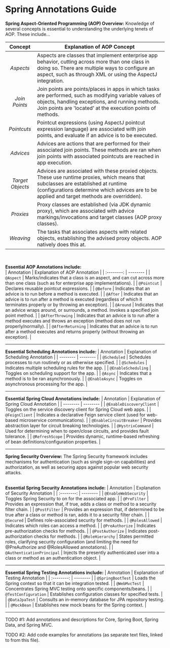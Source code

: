 # Spring Annotations Guide

**Spring Aspect-Oriented Programming (AOP) Overview:** Knowledge of several concepts is essential to understanding the underlying tenets of AOP. These include...

| Concept | Explanation of AOP Concept |
| :--------: | -------- |
| *Aspects* | Aspects are classes that implement enterprise app behavior, cutting across more than one class in doing so. There are multiple ways to configure an aspect, such as through XML or using the AspectJ integration. |
| *Join Points* | Join points are points/places in apps in which tasks are performed, such as modifying variable values of objects, handling exceptions, and running methods. Join points are 'located' at the execution points of methods. |
| *Pointcuts* | Pointcut expressions (using AspectJ pointcut expression language) are associated with join points, and evaluate if an advice is to be executed. |
| *Advices* | Advices are actions that are performed for their associated join points. These methods are ran when join points with associated pointcuts are reached in app execution. |
| *Target Objects* | Advices are associated with these proxied objects. These use runtime proxies, which means that subclasses are established at runtime (configurations determine which advices are to be applied and target methods are overridden). |
| *Proxies* | Proxy classes are established (via JDK dynamic proxy), which are associated with advice markings/invocations and target classes (AOP proxy classes). |
| *Weaving* | The tasks that associates aspects with related objects, establishing the advised proxy objects. AOP natively does this at. |
<br />  

**Essential AOP Annotations include:**  
| Annotation | Explanation of AOP Annotation |
| :--------: | -------- |
| `@Aspect` | Marks/indicates that a class is an aspect, and can cut across more than one class (such as for enterprise app implementations). |
| `@Pointcut` | Declares reusable pointcut expressions. |
| `@Before` | Indicates that an advice is to run before a method is executed. |
| `@After` | Indicates that an advice is to run after a method is executed (regardless of which it terminates properly or by throwing an exception). |
| `@Around` | Indicates that an advice wraps around, or surrounds, a method. Invokes a specified join point method. |
| `@AfterThrowing` | Indicates that an advice is to run after a method executes and throws an exception (method does not run properly/normally). |
| `@AfterReturning` | Indicates that an advice is to run after a method executes and returns properly (without throwing an exception). |

<hr />  

**Essential Scheduling Annotations include:**
| Annotation | Explanation of Scheduling Annotation |
| -------- | -------- |
| `@Scheduled` | Schedules processes to run routinely or as otherwise specified. |
| `@Schedules` | Indicates multiple scheduling rules for the app. |
| `@EnableScheduling` | Toggles on scheduling support for the app. |
| `@Async` | Indicates that a method is to be ran asynchronously. |
| `@EnableAsync` | Toggles on asynchronous processing for the app. | 
<hr />
  
**Essential Spring Cloud Annotations include:**
| Annotation | Explanation of Spring Cloud Annotation |
| -------- | -------- |
| `@EnableDiscoveryClient` | Toggles on the service discovery client for Spring Cloud web apps. |
| `@FeignClient` | Indicates a declarative Feign service client (used for web-based microservice communications). |
| `@EnableCircuitBreaker` | Provides abstraction layer for circuit breaking technologies. |
| `@HystrixCommand` | Used for determining when to open/close circuits, and provides fault tolerance. |
| `@RefreshScope` | Provides dynamic, runtime-based refreshing of bean definitions/configuration properties. |
<hr />
  
**Spring Security Overview:** The Spring Security framework includes mechanisms for authentication (such as single sign-on capabilities) and authorization, as well as securing apps against popular web security attacks. 
<br /><br />
  
**Essential Spring Security Annotations include:** 
| Annotation | Explanation of Security Annotation |
| :--------: | -------- |
| `@EnableWebSecurity` | Toggles Spring Security to on for the associated app. |
| `@PreFilter` | Provides an expression that, if true, adds a class or method to a security filter chain. |
| `@PostFilter` | Provides an expression that, if determined to be true after a class or method is ran, adds it to a security filter chain. |
| `@Secured` | Defines role-associated security for methods. |
| `@RolesAllowed` | Indicates which roles can access a method. |
| `@PreAuthorize` | Indicates pre-authorization checks for methods. |
| `@PostAuthorize` | Indicates post-authorization checks for methods. |
| `@RoleHierarchy` | States permitted roles, clarifying security configuration (and limiting the need for @PreAuthorize and @RolesAllowed annotations). |
| `@AuthenticationPrincipal` | Injects the presently authenticated user into a class or method as an authentication object. |

<hr />  

**Essential Spring Testing Annotations include:**
| Annotation | Explanation of Testing Annotation |
| :--------: | -------- |
| `@SpringBootTest` | Loads the Spring context so that it can be integration tested. |
| `@WebMvcTest` | Concentrates Spring MVC testing onto specific components/beans. |
| `@TestConfiguration` | Establishes configuration classes for specified tests. |
| `@DataJpaTest` | Consults an in-memory database for JPA repository testing. |
| `@MockBean` | Establishes new mock beans for the Spring context. |
  
<hr />
  
TODO #1: Add annotations and descriptions for Core, Spring Boot, Spring Data, and Spring MVC.
  
TODO #2: Add code examples for annotations (as separate text files, linked to from this file).
